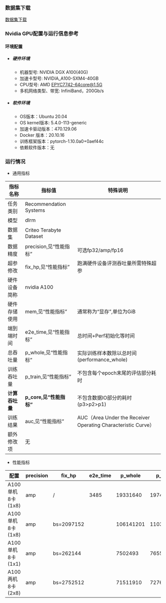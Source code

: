 ### 数据集下载

[数据集下载](../../benchmarks/dlrm/README.md#数据集下载地址)

### Nvidia GPU配置与运行信息参考
#### 环境配置

- ##### 硬件环境
    - 机器型号: NVIDIA DGX A100(40G) 
    - 加速卡型号: NVIDIA_A100-SXM4-40GB
    - CPU型号: AMD EPYC7742-64core@1.5G
    - 多机网络类型、带宽: InfiniBand，200Gb/s

- ##### 软件环境
   - OS版本：Ubuntu 20.04
   - OS kernel版本: 5.4.0-113-generic     
   - 加速卡驱动版本：470.129.06
   - Docker 版本：20.10.16
   - 训练框架版本：pytorch-1.10.0a0+0aef44c
   - 依赖软件版本：无


### 运行情况

* 通用指标

| 指标名称       | 指标值                  | 特殊说明                                                      |
| -------------- | ----------------------- | ------------------------------------------------------------- |
| 任务类别       | Recommendation Systems  |                                                               |
| 模型           | dlrm                    |                                                               |
| 数据集         | Criteo Terabyte Dataset |                                                               |
| 数据精度       | precision,见“性能指标”  | 可选fp32/amp/fp16                                             |
| 超参修改       | fix_hp,见“性能指标”     | 跑满硬件设备评测吞吐量所需特殊超参                            |
| 硬件设备简称   | nvidia A100             |                                                               |
| 硬件存储使用   | mem,见“性能指标”        | 通常称为“显存”,单位为GiB                                      |
| 端到端时间     | e2e_time,见“性能指标”   | 总时间+Perf初始化等时间                                       |
| 总吞吐量       | p_whole,见“性能指标”    | 实际训练样本数除以总时间(performance_whole)                   |
| 训练吞吐量     | p_train,见“性能指标”    | 不包含每个epoch末尾的评估部分耗时                             |
| **计算吞吐量** | **p_core,见“性能指标”** | 不包含数据IO部分的耗时(p3>p2>p1)                              |
| 训练结果       | auc,见“性能指标”        | AUC（Area Under the Receiver Operating Characteristic Curve） |
| 额外修改项     | 无                      |                                                               |

* 性能指标

| 配置             | precision | fix_hp     | e2e_time | p_whole   | p_train   | p_core    | auc          | mem       |
| ---------------- | --------- | ---------- | -------- | --------- | --------- | --------- | ------------ | --------- |
| A100单机8卡(1x8) | amp       | /          | 3485     | 19331640  | 19744146  | 23773543  | 0.8024/0.802 | 9.8/40.0  |
| A100单机8卡(1x8) | amp       | bs=2097152 |          | 106141201 | 110380548 | 145088266 |              | 33.4/40.0 |
| A100单机8卡(1x1) | amp       | bs=262144  |          | 7502493   | 7655769   | 9036591   |              | 29.3/40.0 |
| A100两机8卡(2x8) | amp       | bs=2752512 |          | 71511910  | 72766954  | 80541553  |              | 23.9/40.0 |
